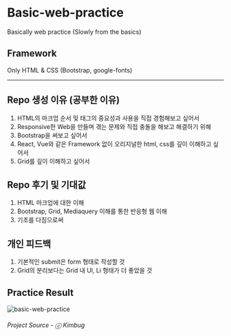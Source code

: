 # Basic-web-practice
Basically web practice (Slowly from the basics)

## Framework
Only HTML & CSS (Bootstrap, google-fonts)


***


## Repo 생성 이유 (공부한 이유)
1. HTML의 마크업 순서 및 태그의 중요성과 사용을 직접 경험해보고 싶어서
2. Responsive한 Web을 만들며 겪는 문제와 직접 충돌을 해보고 해결하기 위해
3. Bootstrap을 써보고 싶어서
4. React, Vue와 같은 Framework 없이 오리지널한 html, css를 깊이 이해하고 싶어서
5. Grid를 깊이 이해하고 싶어서

## Repo 후기 및 기대값
1. HTML 마크업에 대한 이해
2. Bootstrap, Grid, Mediaquery 이해를 통한 반응형 웹 이해
3. 기초를 다짐으로써 

## 개인 피드백
1. 기본적인 submit은 form 형태로 작성할 것
2. Grid의 분리보다는 Grid 내 Ul, Li 형태가 더 좋았을 것

## Practice Result
![basic-web-practice](https://user-images.githubusercontent.com/97138841/174011115-f198772b-ebae-40af-8b2f-b19f2bf1a81f.gif)

###### Project Source - ⓒ Kimbug
